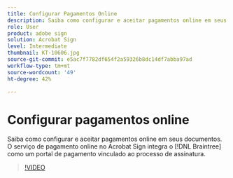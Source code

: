 ```yaml
---
title: Configurar Pagamentos Online
description: Saiba como configurar e aceitar pagamentos online em seus documentos
role: User
product: adobe sign
solution: Acrobat Sign
level: Intermediate
thumbnail: KT-10606.jpg
source-git-commit: e5ac7f7782df654f2a59326b8dc14df7abba97ad
workflow-type: tm+mt
source-wordcount: '49'
ht-degree: 42%

---
```


# Configurar pagamentos online

Saiba como configurar e aceitar pagamentos online em seus documentos. O serviço de pagamento online no Acrobat Sign integra o [!DNL Braintree] como um portal de pagamento vinculado ao processo de assinatura.

>[!VIDEO](https://video.tv.adobe.com/v/345753?hidetitle=true)


